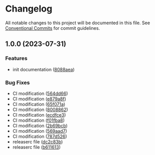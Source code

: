 # Changelog

All notable changes to this project will be documented in this file. See
[Conventional Commits](https://conventionalcommits.org) for commit guidelines.

## 1.0.0 (2023-07-31)


### Features

* init documentation ([8088aea](https://github.com/IFB-ElixirFr/R_WASM_doc/commit/8088aea93f1466798af8fb3d0a0f739e1a57a5dc))


### Bug Fixes

* CI modification ([564dd66](https://github.com/IFB-ElixirFr/R_WASM_doc/commit/564dd663ebc3519416410de1f0a06d4ee536ec5d))
* CI modification ([e879a8f](https://github.com/IFB-ElixirFr/R_WASM_doc/commit/e879a8f11851fbd5a2f631de79a73da58c9dd6b6))
* CI modification ([65f071a](https://github.com/IFB-ElixirFr/R_WASM_doc/commit/65f071a79062f61b4ba57ed75a62fbbdb1ff7540))
* CI modification ([8008862](https://github.com/IFB-ElixirFr/R_WASM_doc/commit/8008862375ed978f907033a79a70f7972057f4f0))
* CI modification ([ecdfce3](https://github.com/IFB-ElixirFr/R_WASM_doc/commit/ecdfce3807739de8534faa057cda116254639e05))
* CI modification ([f01fba8](https://github.com/IFB-ElixirFr/R_WASM_doc/commit/f01fba822b87ad63109680349d1bc35ab6299b67))
* CI modification ([2b69bcb](https://github.com/IFB-ElixirFr/R_WASM_doc/commit/2b69bcbdbd7ce0698fc2ccce1a08c3f82baf66f5))
* CI modification ([569aad7](https://github.com/IFB-ElixirFr/R_WASM_doc/commit/569aad73807774a820eb3b410c21a238adbe1a75))
* CI modification ([787d526](https://github.com/IFB-ElixirFr/R_WASM_doc/commit/787d526eb6bfeb7c8c6e1da075bb047d10be5f58))
* releaserc file ([dc2c83b](https://github.com/IFB-ElixirFr/R_WASM_doc/commit/dc2c83b573d4d878ee82db572b82dac15de085f6))
* releaserc file ([b611613](https://github.com/IFB-ElixirFr/R_WASM_doc/commit/b611613414253b4e33c86e7ae156746b03059bf5))
